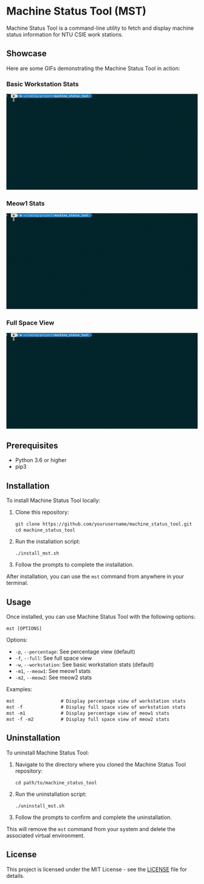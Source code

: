 # Machine Status Tool (MST)

Machine Status Tool is a command-line utility to fetch and display machine status information for NTU CSIE work stations.

## Showcase

Here are some GIFs demonstrating the Machine Status Tool in action:

### Basic Workstation Stats
![Basic Workstation Stats](showcase/1.gif)

### Meow1 Stats
![Meow1 Stats](showcase/2.gif)

### Full Space View
![Full Space View](showcase/3.gif)

## Prerequisites

- Python 3.6 or higher
- pip3

## Installation

To install Machine Status Tool locally:

1. Clone this repository:
   ```
   git clone https://github.com/yourusername/machine_status_tool.git
   cd machine_status_tool
   ```

2. Run the installation script:
   ```
   ./install_mst.sh
   ```

3. Follow the prompts to complete the installation.

After installation, you can use the `mst` command from anywhere in your terminal.

## Usage

Once installed, you can use Machine Status Tool with the following options:

```
mst [OPTIONS]
```

Options:
- `-p`, `--percentage`: See percentage view (default)
- `-f`, `--full`: See full space view
- `-w`, `--workstation`: See basic workstation stats (default)
- `-m1`, `--meow1`: See meow1 stats
- `-m2`, `--meow2`: See meow2 stats

Examples:
```
mst                 # Display percentage view of workstation stats
mst -f              # Display full space view of workstation stats
mst -m1             # Display percentage view of meow1 stats
mst -f -m2          # Display full space view of meow2 stats
```

## Uninstallation

To uninstall Machine Status Tool:

1. Navigate to the directory where you cloned the Machine Status Tool repository:
   ```
   cd path/to/machine_status_tool
   ```

2. Run the uninstallation script:
   ```
   ./uninstall_mst.sh
   ```

3. Follow the prompts to confirm and complete the uninstallation.

This will remove the `mst` command from your system and delete the associated virtual environment.

## License

This project is licensed under the MIT License - see the [LICENSE](LICENSE) file for details.